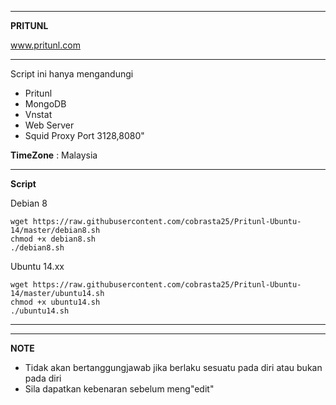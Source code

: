 ______________________________________________
**PRITUNL** 

www.pritunl.com

_______________________________________________
Script ini hanya mengandungi
- Pritunl
- MongoDB
- Vnstat
- Web Server
- Squid Proxy Port 3128,8080"

**TimeZone**   :  Malaysia

_________________________________________________
**Script**

Debian 8
```
wget https://raw.githubusercontent.com/cobrasta25/Pritunl-Ubuntu-14/master/debian8.sh
chmod +x debian8.sh
./debian8.sh
```
Ubuntu 14.xx
```
wget https://raw.githubusercontent.com/cobrasta25/Pritunl-Ubuntu-14/master/ubuntu14.sh
chmod +x ubuntu14.sh
./ubuntu14.sh
```
__________________________________________________


__________________________________________________
**NOTE**

 - Tidak akan bertanggungjawab jika berlaku sesuatu pada diri atau bukan pada diri
 - Sila dapatkan kebenaran sebelum meng"edit" 
 

